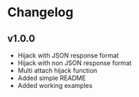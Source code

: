 # Changelog

## v1.0.0
- Hijack with JSON response format
- Hijack with non JSON response format
- Multi attach hijack function
- Added simple README
- Added working examples